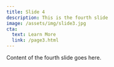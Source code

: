 ```yaml
---
title: Slide 4
description: This is the fourth slide
image: /assets/img/slide3.jpg
cta:
  text: Learn More
  link: /page3.html
---
```


Content of the fourth slide goes here.